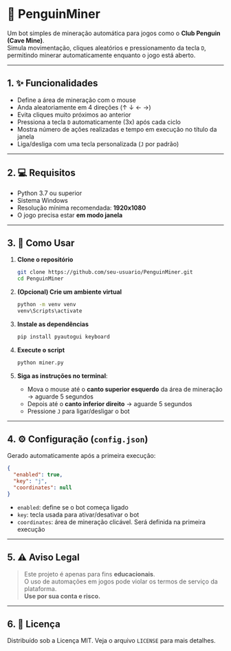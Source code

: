 
# 🐧 PenguinMiner

Um bot simples de mineração automática para jogos como o **Club Penguin (Cave Mine)**.  
Simula movimentação, cliques aleatórios e pressionamento da tecla `D`, permitindo minerar automaticamente enquanto o jogo está aberto.

---

## 1. ✨ Funcionalidades

- Define a área de mineração com o mouse
- Anda aleatoriamente em 4 direções (↑ ↓ ← →)
- Evita cliques muito próximos ao anterior
- Pressiona a tecla `D` automaticamente (3x) após cada ciclo
- Mostra número de ações realizadas e tempo em execução no título da janela
- Liga/desliga com uma tecla personalizada (`J` por padrão)

---

## 2. 💻 Requisitos

- Python 3.7 ou superior
- Sistema Windows
- Resolução mínima recomendada: **1920x1080**
- O jogo precisa estar **em modo janela**

---

## 3. 🚀 Como Usar

1. **Clone o repositório**
   ```bash
   git clone https://github.com/seu-usuario/PenguinMiner.git
   cd PenguinMiner
   ```

2. **(Opcional) Crie um ambiente virtual**
   ```bash
   python -m venv venv
   venv\Scripts\activate
   ```

3. **Instale as dependências**
   ```bash
   pip install pyautogui keyboard
   ```

4. **Execute o script**
   ```bash
   python miner.py
   ```

5. **Siga as instruções no terminal**:
   - Mova o mouse até o **canto superior esquerdo** da área de mineração → aguarde 5 segundos
   - Depois até o **canto inferior direito** → aguarde 5 segundos
   - Pressione `J` para ligar/desligar o bot

---

## 4. ⚙️ Configuração (`config.json`)

Gerado automaticamente após a primeira execução:

```json
{
  "enabled": true,
  "key": "j",
  "coordinates": null
}
```

- `enabled`: define se o bot começa ligado
- `key`: tecla usada para ativar/desativar o bot
- `coordinates`: área de mineração clicável. Será definida na primeira execução

---

## 5. ⚠️ Aviso Legal

> Este projeto é apenas para fins **educacionais**.  
> O uso de automações em jogos pode violar os termos de serviço da plataforma.  
> **Use por sua conta e risco.**

---

## 6. 📝 Licença

Distribuído sob a Licença MIT. Veja o arquivo `LICENSE` para mais detalhes.
